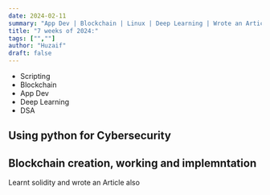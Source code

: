 ```yaml
---
date: 2024-02-11
summary: "App Dev | Blockchain | Linux | Deep Learning | Wrote an Article"
title: "7 weeks of 2024:"
tags: ["",""]
author: "Huzaif"
draft: false
---
```

- Scripting
- Blockchain
- App Dev
- Deep Learning
- DSA

## Using python for Cybersecurity 

## Blockchain creation, working and implemntation
Learnt solidity and wrote an Article also




